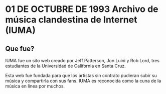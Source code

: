 
# 01 DE OCTUBRE DE 1993 Archivo de música clandestina de Internet (IUMA)

## Que fue? 
IUMA fue un sito web creado por Jeff Patterson, Jon Luini y Rob Lord, tres estudiantes de la Universidad de California en Santa Cruz.

Esta web fue fundada para que los artistas sin contrato pudieran subir su música y compartirla con sus fans. 
IUMA es reconocida como la cuna de la música en linea por muchos.





